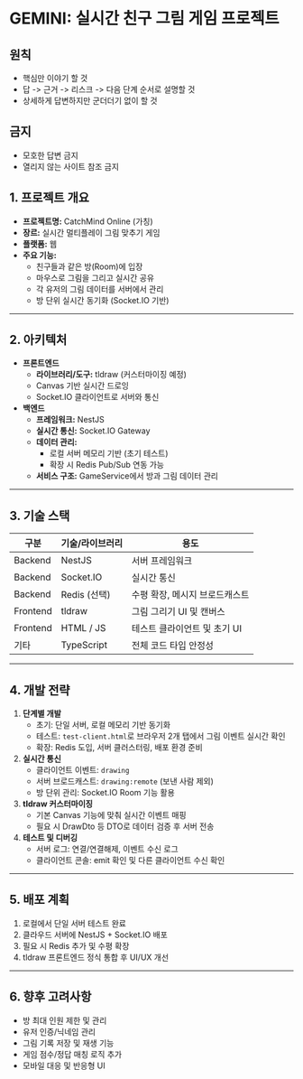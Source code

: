 # GEMINI: 실시간 친구 그림 게임 프로젝트

## 원칙

- 핵심만 이야기 할 것
- 답 -> 근거 -> 리스크 -> 다음 단계 순서로 설명할 것
- 상세하게 답변하지만 군더더기 없이 할 것

## 금지

- 모호한 답변 금지
- 열리지 않는 사이트 참조 금지

## 1. 프로젝트 개요

- **프로젝트명:** CatchMind Online (가칭)
- **장르:** 실시간 멀티플레이 그림 맞추기 게임
- **플랫폼:** 웹
- **주요 기능:**
  - 친구들과 같은 방(Room)에 입장
  - 마우스로 그림을 그리고 실시간 공유
  - 각 유저의 그림 데이터를 서버에서 관리
  - 방 단위 실시간 동기화 (Socket.IO 기반)

---

## 2. 아키텍처

- **프론트엔드**
  - **라이브러리/도구:** tldraw (커스터마이징 예정)
  - Canvas 기반 실시간 드로잉
  - Socket.IO 클라이언트로 서버와 통신
- **백엔드**
  - **프레임워크:** NestJS
  - **실시간 통신:** Socket.IO Gateway
  - **데이터 관리:**
    - 로컬 서버 메모리 기반 (초기 테스트)
    - 확장 시 Redis Pub/Sub 연동 가능
  - **서비스 구조:** GameService에서 방과 그림 데이터 관리

---

## 3. 기술 스택

| 구분     | 기술/라이브러리 | 용도                           |
| -------- | --------------- | ------------------------------ |
| Backend  | NestJS          | 서버 프레임워크                |
| Backend  | Socket.IO       | 실시간 통신                    |
| Backend  | Redis (선택)    | 수평 확장, 메시지 브로드캐스트 |
| Frontend | tldraw          | 그림 그리기 UI 및 캔버스       |
| Frontend | HTML / JS       | 테스트 클라이언트 및 초기 UI   |
| 기타     | TypeScript      | 전체 코드 타입 안정성          |

---

## 4. 개발 전략

1. **단계별 개발**
   - 초기: 단일 서버, 로컬 메모리 기반 동기화
   - 테스트: `test-client.html`로 브라우저 2개 탭에서 그림 이벤트 실시간 확인
   - 확장: Redis 도입, 서버 클러스터링, 배포 환경 준비
2. **실시간 통신**
   - 클라이언트 이벤트: `drawing`
   - 서버 브로드캐스트: `drawing:remote` (보낸 사람 제외)
   - 방 단위 관리: Socket.IO Room 기능 활용
3. **tldraw 커스터마이징**
   - 기본 Canvas 기능에 맞춰 실시간 이벤트 매핑
   - 필요 시 DrawDto 등 DTO로 데이터 검증 후 서버 전송
4. **테스트 및 디버깅**
   - 서버 로그: 연결/연결해제, 이벤트 수신 로그
   - 클라이언트 콘솔: emit 확인 및 다른 클라이언트 수신 확인

---

## 5. 배포 계획

1. 로컬에서 단일 서버 테스트 완료
2. 클라우드 서버에 NestJS + Socket.IO 배포
3. 필요 시 Redis 추가 및 수평 확장
4. tldraw 프론트엔드 정식 통합 후 UI/UX 개선

---

## 6. 향후 고려사항

- 방 최대 인원 제한 및 관리
- 유저 인증/닉네임 관리
- 그림 기록 저장 및 재생 기능
- 게임 점수/정답 매칭 로직 추가
- 모바일 대응 및 반응형 UI
